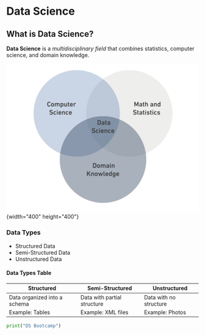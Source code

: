 # Data Science

## What is Data Science?

**Data Science** is a *multidisciplinary field* that combines statistics, computer science, and domain knowledge.

![DS.png](DS.png){width="400" height="400"}

### Data Types

- Structured Data
- Semi-Structured Data
- Unstructured Data

#### Data Types Table

| **Structured**               | **Semi-Structured**             | **Unstructured**        |
|-------------------------------|----------------------------------|--------------------------|
| Data organized into a schema | Data with partial structure     | Data with no structure  |
| Example: Tables              | Example: XML files              | Example: Photos         |

```python
print("DS Bootcamp")
